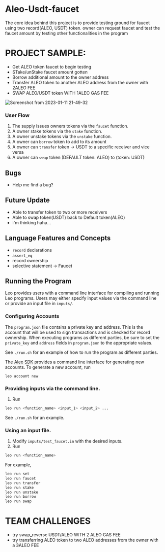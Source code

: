 # Aleo-Usdt-faucet
The core idea behind this project is to provide testing ground for faucet using two record(ALEO, USDT) token. owner can request faucet and test the faucet amount by testing other functionalities in the program 

# PROJECT SAMPLE:
* Get ALEO token faucet to begin testing
* STake/unStake faucet amount gotten 
* Borrow additional amount to the owner address
* Transfer ALEO token to another ALEO address from the owner with 2ALEO FEE
* SWAP ALEO/USDT token WITH 1ALEO GAS FEE

![Screenshot from 2023-01-11 21-49-32](https://user-images.githubusercontent.com/24855083/212211398-4af7ec98-992f-4ca1-b18c-af862c1257f0.png)

### User Flow
1. The supply issues owners tokens via the `faucet` function.
2. A owner stake tokens via the `stake` function.
3. A owner unstake tokens via the `unstake` function.
4. A owner can `borrow` token to add to its amount
5. A owner can `transfer` token -> USDT to a specific receiver and vice versa
6. A owner can `swap` token (DEFAULT token: ALEO) to (token: USDT)


## Bugs

- Help me find a bug?


## Future Update
- Able to transfer token to two or more receivers
- Able to swap token(USDT) back to Default token(ALEO)
- I'm thinking haha...

## Language Features and Concepts
- `record` declarations
- `assert_eq`
- record ownership
- selective statement -> Faucet


## Running the Program

Leo provides users with a command line interface for compiling and running Leo programs.
Users may either specify input values via the command line or provide an input file in `inputs/`.

### Configuring Accounts
The `program.json` file contains a private key and address.
This is the account that will be used to sign transactions and is checked for record ownership.
When executing programs as different parties, be sure to set the `private_key` and `address` fields in `program.json` to the appropriate values.


See `./run.sh` for an example of how to run the program as different parties.


The [Aleo SDK](https://github.com/AleoHQ/leo/tree/testnet3) provides a command line interface for generating new accounts.
To generate a new account, run
```
leo account new
```


### Providing inputs via the command line.
1. Run
```bash
leo run <function_name> <input_1> <input_2> ...
```
See `./run.sh` for an example.


### Using an input file.
1. Modify `inputs/test_faucet.in` with the desired inputs.
2. Run
```bash
leo run <function_name>
```
For example,
```bash
leo run set
leo run faucet
leo run transfer
leo run stake
leo run unstake
leo run borrow
leo run swap
```



# TEAM CHALLENGES
* try swap_reverse USDT/ALEO WITH 2 ALEO GAS FEE
* try transferring ALEO token to two ALEO addresses from the owner with a 3ALEO FEE
